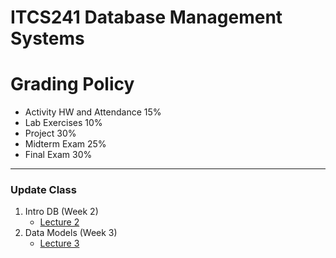 # ITCS241 Database Management Systems

# Grading Policy
* Activity HW and Attendance  15%
* Lab Exercises 10%
* Project 30%
* Midterm Exam 25%
* Final Exam 30%
----
### Update Class 
 1. Intro DB (Week 2)
    * [Lecture 2](https://github.com/SunatP/ITCS241_DBMS/tree/master/Week2)
 2. Data Models (Week 3)
    * [Lecture 3](https://github.com/SunatP/ITCS241_DBMS/tree/master/Week3)

